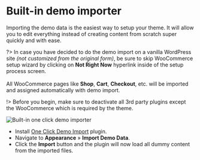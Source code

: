
# Built-in demo importer

Importing the demo data is the easiest way to setup your theme. It will allow you to edit everything instead of creating content from scratch super quickly and with ease.

?> In case you have decided to do the demo import on a vanilla WordPress site *(not customized from the original form)*, be sure to skip WooCommerce setup wizard by clicking on **Not Right Now** hyperlink inside of the setup process screen.<br/><br/>All WooCommerce pages like **Shop**, **Cart**, **Checkout**, etc. will be imported and assigned automatically with demo import.

!> Before you begin, make sure to deactivate all 3rd party plugins except the WooCommerce which is required by the theme.

![Built-in one click demo importer](img/demo-import.png)

* Install [One Click Demo Import](https://wordpress.org/plugins/one-click-demo-import) plugin.
* Navigate to **Appearance** » **Import Demo Data**.
* Click the **Import** button and the plugin will now load all dummy content from the imported files.
